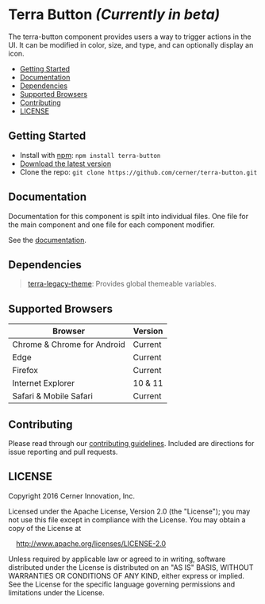 # Terra Button _(Currently in beta)_

The terra-button component provides users a way to trigger actions in the UI.
It can be modified in color, size, and type, and can optionally display an icon.

- [Getting Started](#getting-started)
- [Documentation](#documentation)
- [Dependencies](#dependencies)
- [Supported Browsers](#supported-browsers)
- [Contributing](#contributing)
- [LICENSE](#license)

## Getting Started

- Install with [npm](https://www.npmjs.com): `npm install terra-button`
- [Download the latest version](https://github.com/cerner/terra-button/archive/master.zip)
- Clone the repo: `git clone https://github.com/cerner/terra-button.git`

## Documentation

Documentation for this component is spilt into individual files.
One file for the main component and one file for each component modifier.

See the [documentation](docs/).

## Dependencies

> [terra-legacy-theme](https://github.com/cerner/terra-legacy-theme): Provides global themeable variables.

## Supported Browsers

| Browser                     | Version |
|-----------------------------|---------|
| Chrome & Chrome for Android | Current |
| Edge                        | Current |
| Firefox                     | Current |
| Internet Explorer           | 10 & 11 |
| Safari & Mobile Safari      | Current |

## Contributing

Please read through our [contributing guidelines](CONTRIBUTING.md). Included are directions for issue reporting and pull requests.

## LICENSE

Copyright 2016 Cerner Innovation, Inc.

Licensed under the Apache License, Version 2.0 (the "License"); you may not use this file except in compliance with the License. You may obtain a copy of the License at

&nbsp;&nbsp;&nbsp;&nbsp;http://www.apache.org/licenses/LICENSE-2.0

Unless required by applicable law or agreed to in writing, software distributed under the License is distributed on an "AS IS" BASIS, WITHOUT WARRANTIES OR CONDITIONS OF ANY KIND, either express or implied. See the License for the specific language governing permissions and limitations under the License.
